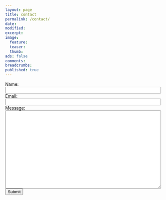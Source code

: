 ```yaml
---
layout: page
title: contact
permalink: /contact/
date:
modified:
excerpt:
image:
  feature:
  teaser:
  thumb:
ads: false
comments:
breadcrumbs:
published: true
---
```


<form action="https://getsimpleform.com/messages?form_api_token=bb1faa8ed7173c9243f5503dd5bc85f8" method="post" id="contactform">
  <input type='hidden' name='redirect_to' value='http://mightymetris.com/thanks' />
  Name:<br><input type='text' name='Name' style='width:500px'/>
  Email:<br><input type='text' name='Email' style='width:500px'/>
  Message:<br><textarea name="Message" rows="14" cols="10" wrap="soft" maxlength="750" style='height:250px; width:500px'></textarea>
  <br><input type='submit' value='Submit' />
</form>
